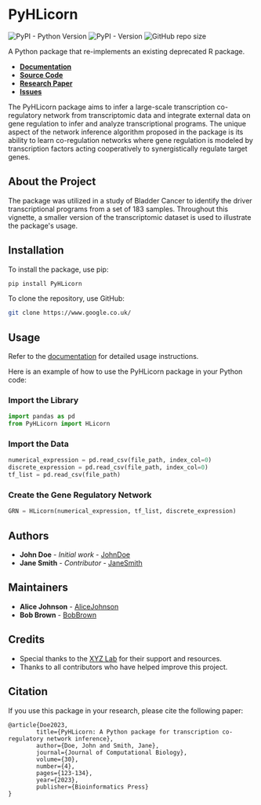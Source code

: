 # PyHLicorn
![PyPI - Python Version](https://img.shields.io/pypi/pyversions/PyDepManger)
![PyPI - Version](https://img.shields.io/pypi/v/PyDepManger)
![GitHub repo size](https://img.shields.io/github/repo-size/AbuAwadM/PyDepManger)


A Python package that re-implements an existing deprecated R package.

- **[Documentation](https://www.google.co.uk/)**
- **[Source Code](https://www.google.co.uk/)**
- **[Research Paper](https://www.google.co.uk/)**
- **[Issues](https://www.google.co.uk/)**

The PyHLicorn package aims to infer a large-scale transcription co-regulatory network from transcriptomic data and integrate external data on gene regulation to infer and analyze transcriptional programs. The unique aspect of the network inference algorithm proposed in the package is its ability to learn co-regulation networks where gene regulation is modeled by transcription factors acting cooperatively to synergistically regulate target genes.

## About the Project
The package was utilized in a study of Bladder Cancer to identify the driver transcriptional programs from a set of 183 samples. Throughout this vignette, a smaller version of the transcriptomic dataset is used to illustrate the package's usage.

## Installation

To install the package, use pip:
```sh
pip install PyHLicorn
```

To clone the repository, use GitHub:
```sh
git clone https://www.google.co.uk/
```

## Usage
Refer to the [documentation](https://www.google.co.uk/) for detailed usage instructions.

Here is an example of how to use the PyHLicorn package in your Python code:

### Import the Library
```python
import pandas as pd
from PyHLicorn import HLicorn
```

### Import the Data
```python
numerical_expression = pd.read_csv(file_path, index_col=0)
discrete_expression = pd.read_csv(file_path, index_col=0)
tf_list = pd.read_csv(file_path)
```

### Create the Gene Regulatory Network
```python
GRN = HLicorn(numerical_expression, tf_list, discrete_expression)
```
## Authors

- **John Doe** - *Initial work* - [JohnDoe]()
- **Jane Smith** - *Contributor* - [JaneSmith]()

## Maintainers

- **Alice Johnson** - [AliceJohnson]()
- **Bob Brown** - [BobBrown]()

## Credits

- Special thanks to the [XYZ Lab](https://www.xyzlab.com) for their support and resources.
- Thanks to all contributors who have helped improve this project.

## Citation

If you use this package in your research, please cite the following paper:

```
@article{Doe2023,
        title={PyHLicorn: A Python package for transcription co-regulatory network inference},
        author={Doe, John and Smith, Jane},
        journal={Journal of Computational Biology},
        volume={30},
        number={4},
        pages={123-134},
        year={2023},
        publisher={Bioinformatics Press}
}
```
